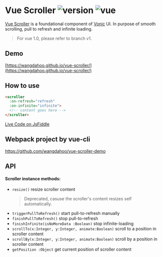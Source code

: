 # Vue Scroller ![version](https://img.shields.io/badge/version-%20v2.2.0%20-green.svg) ![vue](https://img.shields.io/badge/vue-%20v2.1%20-green.svg) 

[Vue Scroller](https://github.com/wangdahoo/vue-scroller) is a foundational component of [Vonic](https://github.com/wangdahoo/vonic) UI.
In purpose of smooth scrolling, pull to refresh and infinite loading.

> For vue 1.0, please refer to branch v1.

## Demo

[https://wangdahoo.github.io/vue-scroller/](https://wangdahoo.github.io/vue-scroller/)

## How to use

```html
<scroller 
  :on-refresh="refresh"
  :on-infinite="infinite">
  <!-- content goes here -->
</scroller>
```

[Live Code on JsFiddle](https://jsfiddle.net/wangdahoo/cpjfr096/)

## Webpack project by vue-cli

https://github.com/wangdahoo/vue-scroller-demo

## API

#### Scroller instance methods:

- `resize()` resize scroller content
  > Deprecated, casuse the scroller's content resizes self automatically.
- `triggerPullToRefresh()` start pull-to-refresh manually
- `finishPullToRefresh()` stop pull-to-refresh
- `finishInfinite(isNoMoreData :Boolean)` stop infinite-loading
- `scrollTo(x:Integer, y:Integer, animate:Boolean)` scroll to a position in scroller content
- `scrollBy(x:Integer, y:Integer, animate:Boolean)` scroll by a position in scroller content
- `getPosition :Object` get current position of scroller content
